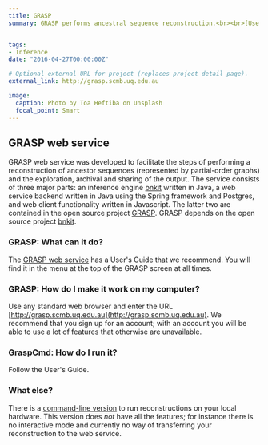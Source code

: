 ```yaml
---
title: GRASP
summary: GRASP performs ancestral sequence reconstruction.<br><br>[Use GRASP now](http://grasp.scmb.uq.edu.au)<br><br>[Link to repository](http://github.com/bodenlab/grasp)


tags:
- Inference
date: "2016-04-27T00:00:00Z"

# Optional external URL for project (replaces project detail page).
external_link: http://grasp.scmb.uq.edu.au

image:
  caption: Photo by Toa Heftiba on Unsplash
  focal_point: Smart
---
```

## GRASP web service

GRASP web service was developed to facilitate the steps of performing a reconstruction of ancestor sequences (represented by partial-order graphs) and the exploration, archival and sharing of the output. The service consists of three major parts: an inference engine [bnkit](https://github.com/bodenlab/bnkit) written in Java, a web service backend written in Java using the Spring framework and Postgres, and web client functionality written in Javascript. The latter two are contained in the open source project [GRASP](https://github.com/bodenlab/GRASP). GRASP depends on the open source project [bnkit](https://github.com/bodenlab/bnkit).

### GRASP: What can it do?

The [GRASP web service](http://grasp.scmb.uq.edu.au) has a User's Guide that we recommend. You will find it in the menu at the top of the GRASP screen at all times.

### GRASP: How do I make it work on my computer?

Use any standard web browser and enter the URL [http://grasp.scmb.uq.edu.au](http://grasp.scmb.uq.edu.au). We recommend that you sign up for an account; with an account you will be able to use a lot of features that otherwise are unavailable.

### GraspCmd: How do I run it? 

Follow the User's Guide.

### What else?

There is a [command-line version]() to run reconstructions on your local hardware. This version does _not_ have all the features; for instance there is no interactive mode and currently no way of transferring your reconstruction to the web service.
